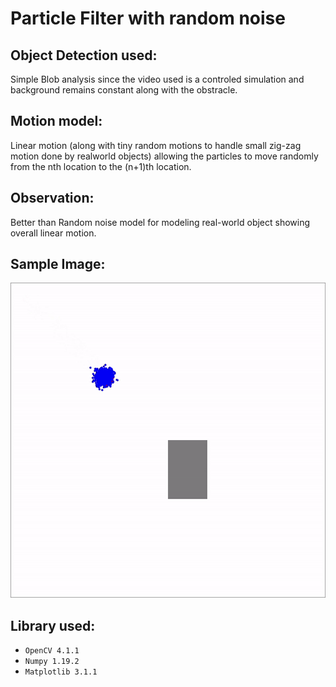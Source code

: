 # Particle Filter with random noise


## Object Detection used:
Simple Blob analysis since the video used is a controled simulation and background remains constant along with the obstracle.

## Motion model:
Linear motion (along with tiny random motions to handle small zig-zag motion done by realworld objects) allowing the particles to move randomly from the nth location to the (n+1)th location.

## Observation:
Better than Random noise model for modeling real-world object showing overall linear motion.

## Sample Image:

![img](https://github.com/MaddyUnknown/Object-Detection-and-Tracking/blob/main/Particle%20Filter%20(Random%20Noise)/Particle%20view.gif)

## Library used:
- `OpenCV 4.1.1`
- `Numpy 1.19.2`
- `Matplotlib 3.1.1`
